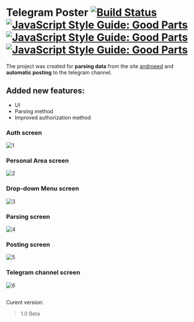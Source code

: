 # Telegram Poster [![Build Status](https://travis-ci.org/Rm1xs/Telegram-Poster.png?branch=master)](https://travis-ci.org/Rm1xs/Telegram-Poster) [![JavaScript Style Guide: Good Parts](https://img.shields.io/github/commit-activity/y/Rm1xs/Telegram-Poster.svg?color=green)](https://github.com/dwyl/goodparts "JavaScript The Good Parts") [![JavaScript Style Guide: Good Parts](https://img.shields.io/github/license/Rm1xs/Telegram-Poster.svg)](https://github.com/dwyl/goodparts "JavaScript The Good Parts") [![JavaScript Style Guide: Good Parts](https://img.shields.io/github/watchers/Rm1xs/Telegram-Poster.svg)](https://github.com/dwyl/goodparts "JavaScript The Good Parts")
The project was created for **parsing data** from the site [androeed](https://androeed.ru/) and **automatic posting** to the telegram channel.
## Added new features:
- UI
- Parsing method
- Improved authorization method
### Auth screen
![1](https://user-images.githubusercontent.com/37832400/54864499-571e0200-4d69-11e9-8b27-157c81d679b7.PNG)
### Personal Area screen
![2](https://user-images.githubusercontent.com/37832400/54864500-571e0200-4d69-11e9-8990-fd0de68c89ae.PNG)
### Drop-down Menu screen
![3](https://user-images.githubusercontent.com/37832400/54864501-571e0200-4d69-11e9-9aa8-309b8232a874.PNG)
### Parsing screen
![4](https://user-images.githubusercontent.com/37832400/54864502-571e0200-4d69-11e9-9851-ce1b2f6a4e4a.PNG)
### Posting screen
![5](https://user-images.githubusercontent.com/37832400/54864503-571e0200-4d69-11e9-86b8-e609bdb127a0.PNG)
### Telegram channel screen
![6](https://user-images.githubusercontent.com/37832400/54864505-57b69880-4d69-11e9-9d07-84070d165629.PNG)
##
Curent version:
> 1.0 Beta
